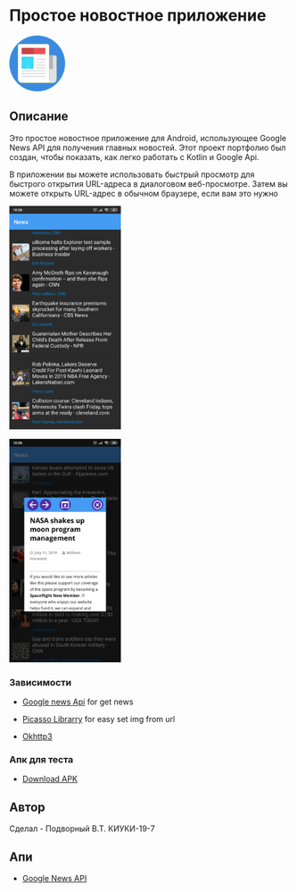 





# Простое новостное приложение
<p align="left">
  <img src="app/src/main/assets/icon.png" width="100" title="hover text">
</p>



## Описание

Это простое новостное приложение для Android, использующее Google News API для получения главных новостей. Этот проект портфолио был создан, чтобы показать, как легко работать с Kotlin и Google Api.

В приложении вы можете использовать быстрый просмотр для быстрого открытия URL-адреса в диалоговом веб-просмотре. Затем вы можете открыть URL-адрес в обычном браузере, если вам это нужно

<p align="left">
  <img src="app/src/main/assets/screen1.png" width="200" title="hover text">
</p>


<p align="left">
  <img src="app/src/main/assets/screen2.png" width="200" title="hover text">
</p>

### Зависимости

* [Google news Api](https://newsapi.org/s/google-news-api) 
for get news

* [Picasso Librarry](https://github.com/square/picasso) 
for easy set img from url

* [Okhttp3](https://github.com/square/okhttp/tree/master/okhttp/src/main/java/okhttp3) 


### Апк для теста
* [Download APK](https://github.com/infinitum1984/SimpleNewsAndroidApp/blob/master/app/src/main/assets/Simple%20News%20App.apk) 



## Автор

Сделал - Подворный В.Т. КИУКИ-19-7

## Апи

* [Google News API](https://newsapi.org/s/google-news-api)

